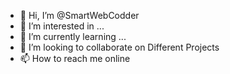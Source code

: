 - 👋 Hi, I’m @SmartWebCodder
- 👀 I’m interested in ...
- 🌱 I’m currently learning ...
- 💞️ I’m looking to collaborate on Different Projects
- 📫 How to reach me online

<!---
SmartWebCodder/SmartWebCodder is a ✨ special ✨ repository because its `README.md` (this file) appears on your GitHub profile.
You can click the Preview link to take a look at your changes.
--->
